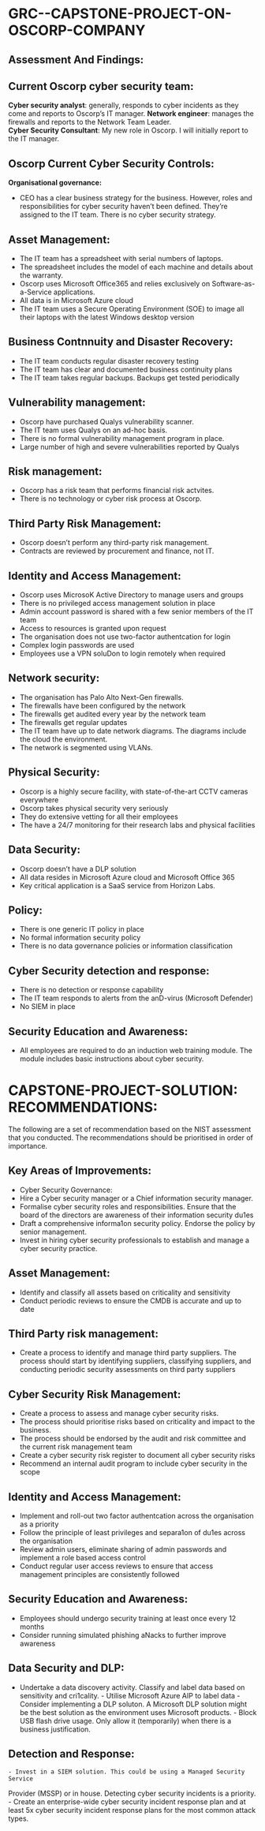 # GRC--CAPSTONE-PROJECT-ON-OSCORP-COMPANY
## Assessment And Findings:

## Current Oscorp cyber security team:
 **Cyber security analyst**: generally, responds to cyber incidents as they come and reports
  to Oscorp’s IT manager.
 **Network engineer**: manages the firewalls and reports to the Network Team Leader.                             
 **Cyber Security Consultant**: My new role in Oscorp. I will initially report to the IT
  manager.
  
## Oscorp Current Cyber Security Controls:
**Organisational governance:**  
  - CEO has a clear business strategy for the business. However, roles and responsibilities for cyber security haven’t been defined. They’re assigned to     the IT team. There is no cyber security strategy.
    
## Asset Management:
   - The IT team has a spreadsheet with serial numbers of laptops.
   - The spreadsheet includes the model of each machine and details about the warranty.
   - Oscorp uses Microsoft Office365 and relies exclusively on Software-as-a-Service applications.
   - All data is in Microsoft Azure cloud
   - The IT team uses a Secure Operating Environment (SOE) to image all their laptops with the latest Windows desktop version
    
 ## Business Contnnuity and Disaster Recovery:
   - The IT team conducts regular disaster recovery testing
   - The IT team has clear and documented business continuity plans
   - The IT team takes regular backups. Backups get tested periodically
    
 ## Vulnerability management:
   - Oscorp have purchased Qualys vulnerability scanner.
   - The IT team uses Qualys on an ad-hoc basis.
   - There is no formal vulnerability management program in place.
   - Large number of high and severe vulnerabilities reported by Qualys
    
 ## Risk management:
   - Oscorp has a risk team that performs financial risk actvites.
   - There is no technology or cyber risk process at Oscorp.
    
  ## Third Party Risk Management:
   - Oscorp doesn’t perform any third-party risk management.
   - Contracts are reviewed by procurement and finance, not IT.
    
  ## Identity and Access Management:
   - Oscorp uses MicrosoK Active Directory to manage users and groups
   - There is no privileged access management solution in place
   - Admin account password is shared with a few senior members of the IT team
   - Access to resources is granted upon request
   - The organisation does not use two-factor authentcation for login
   - Complex login passwords are used
   - Employees use a VPN soluDon to login remotely when required
    
 ## Network security:
   - The organisation has Palo Alto Next-Gen firewalls.
   - The firewalls have been configured by the network
   - The firewalls get audited every year by the network team
   - The firewalls get regular updates
   - The IT team have up to date network diagrams. The diagrams include the cloud the environment.
   - The network is segmented using VLANs.
    
  ## Physical Security:
   - Oscorp is a highly secure facility, with state-of-the-art CCTV cameras everywhere
   - Oscorp takes physical security very seriously
   - They do extensive vetting for all their employees
   - The have a 24/7 monitoring for their research labs and physical facilities
    
  ## Data Security:
   - Oscorp doesn’t have a DLP solution
   - All data resides in Microsoft Azure cloud and Microsoft Office 365
   - Key critical application is a SaaS service from Horizon Labs.
    
  ## Policy:
   - There is one generic IT policy in place
   - No formal information security policy
   - There is no data governance policies or information classification
     
  ## Cyber Security detection and response:
   - There is no detection or response capability
   - The IT team responds to alerts from the anD-virus (Microsoft Defender)
  - No SIEM in place
  ## Security Education and Awareness:
   - All employees are required to do an induction web training module. The module includes basic instructions about cyber security.

# CAPSTONE-PROJECT-SOLUTION: RECOMMENDATIONS:
The following are a set of recommendation based on the NIST assessment that you
conducted.
The recommendations should be prioritised in order of importance.

## Key Areas of Improvements:
  - Cyber Security Governance:
  - Hire a Cyber security manager or a Chief information security manager.
  - Formalise cyber security roles and responsibilities. Ensure that the board of the directors are awareness of their information security du1es
  - Draft a comprehensive informa1on security policy. Endorse the policy by senior management.
  - Invest in hiring cyber security professionals to establish and manage a cyber security practice.

## Asset Management:
  - Identify and classify all assets based on criticality and sensitivity
  - Conduct periodic reviews to ensure the CMDB is accurate and up to date

## Third Party risk management:
  - Create a process to identify and manage third party suppliers. The process should
  start by identifying suppliers, classifying suppliers, and conducting periodic
  security assessments on third party suppliers

## Cyber Security Risk Management:
  - Create a process to assess and manage cyber security risks.
  - The process should prioritise risks based on criticality and impact to the business.
  - The process should be endorsed by the audit and risk committee and the current
  risk management team
   -  Create a cyber security risk register to document all cyber security risks
   - Recommend an internal audit program to include cyber security in the scope

## Identity and Access Management:
   - Implement and roll-out two factor authentcation across the organisation as a priority
   -  Follow the principle of least privileges and separa1on of du1es across the organisation
   - Review admin users, eliminate sharing of admin passwords and implement a role based access control
   - Conduct regular user access reviews to ensure that access management principles are consistently followed

## Security Education and Awareness:
   - Employees should undergo security training at least once every 12 months
   - Consider running simulated phishing aNacks to further improve awareness

## Data Security and DLP:
   - Undertake a data discovery activity. Classify and label data based on sensitivity and cri1cality.
    - Utilise Microsoft Azure AIP to label data
    - Consider implementing a DLP soluton. A Microsoft DLP solution might be the best solution as the environment uses Microsoft products.
    - Block USB flash drive usage. Only allow it (temporarily) when there is a business justification.

## Detection and Response:
    - Invest in a SIEM solution. This could be using a Managed Security Service
  Provider (MSSP) or in house. Detecting cyber security incidents is a priority.
    - Create an enterprise-wide cyber security incident response plan and at least 5x
  cyber security incident response plans for the most common attack types.
